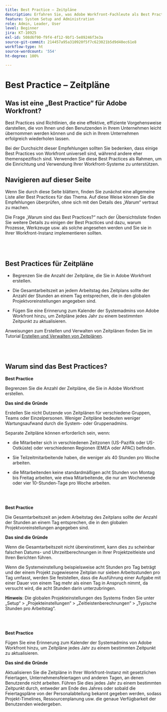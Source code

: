 ```yaml
---
title: Best Practice – Zeitpläne
description: Erfahren Sie, was Adobe Workfront-Fachleute als Best Practices für das Einrichten, Verwalten und Verwenden von Workfront-Zeitplänen empfehlen.
feature: System Setup and Administration
role: Admin, Leader, User
level: Beginner
jira: KT-10925
exl-id: 508d6f90-f9f4-4f12-9bf1-5e89246f3e3a
source-git-commit: 214457a95a310920f5f7c623021b5d9d40ec61e8
workflow-type: ht
source-wordcount: '554'
ht-degree: 100%

---
```


# Best Practice – Zeitpläne

## Was ist eine „Best Practice“ für Adobe Workfront?

Best Practices sind Richtlinien, die eine effektive, effiziente Vorgehensweise darstellen, die von Ihnen und den Benutzenden in Ihrem Unternehmen leicht übernommen werden können und die sich in Ihrem Unternehmen erfolgreich wiederholen lassen.

Bei der Durchsicht dieser Empfehlungen sollten Sie bedenken, dass einige Best Practices von Workfront universell sind, während andere eher themenspezifisch sind. Verwenden Sie diese Best Practices als Rahmen, um die Einrichtung und Verwendung Ihrer Workfront-Systeme zu unterstützen.

## Navigieren auf dieser Seite

Wenn Sie durch diese Seite blättern, finden Sie zunächst eine allgemeine Liste aller Best Practices für das Thema. Auf diese Weise können Sie die Empfehlungen überprüfen, ohne sich mit den Details des „Warum“ vertraut zu machen.

Die Frage „Warum sind das Best Practices?“ nach der Übersichtsliste finden Sie weitere Details zu einigen der Best Practices und dazu, warum Prozesse, Werkzeuge usw. als solche angesehen werden und Sie sie in Ihrer Workfront-Instanz implementieren sollten.

</br>
</br>

## Best Practices für Zeitpläne

* Begrenzen Sie die Anzahl der Zeitpläne, die Sie in Adobe Workfront erstellen.

* Die Gesamtarbeitszeit an jedem Arbeitstag des Zeitplans sollte der Anzahl der Stunden an einem Tag entsprechen, die in den globalen Projektvoreinstellungen angegeben sind.

* Fügen Sie eine Erinnerung zum Kalender der Systemadmins von Adobe Workfront hinzu, um Zeitpläne jedes Jahr zu einem bestimmten Zeitpunkt zu aktualisieren.


Anweisungen zum Erstellen und Verwalten von Zeitplänen finden Sie im Tutorial [Erstellen und Verwalten von Zeitplänen](/help/administration-and-setup/configure-system-defaults/create-and-manage-schedules.md).

</br>
</br>

## Warum sind das Best Practices?

**Best Practice**

Begrenzen Sie die Anzahl der Zeitpläne, die Sie in Adobe Workfront erstellen.



**Das sind die Gründe**

Erstellen Sie nicht Dutzende von Zeitplänen für verschiedene Gruppen, Teams oder Einzelpersonen. Weniger Zeitpläne bedeuten weniger Wartungsaufwand durch die System- oder Gruppenadmins.



Separate Zeitpläne können erforderlich sein, wenn:

* die Mitarbeiter sich in verschiedenen Zeitzonen (US-Pazifik oder US-Ostküste) oder verschiedenen Regionen (EMEA oder APAC) befinden.

* Sie Teilzeitmitarbeitende haben, die weniger als 40 Stunden pro Woche arbeiten.

* die Mitarbeitenden keine standardmäßigen acht Stunden von Montag bis Freitag arbeiten, wie etwa Mitarbeitende, die nur am Wochenende oder vier 10-Stunden-Tage pro Woche arbeiten.

</br>
</br>

**Best Practice**

Die Gesamtarbeitszeit an jedem Arbeitstag des Zeitplans sollte der Anzahl der Stunden an einem Tag entsprechen, die in den globalen Projektvoreinstellungen angegeben sind.



**Das sind die Gründe**

Wenn die Gesamtarbeitszeit nicht übereinstimmt, kann dies zu scheinbar falschen Datums- und Uhrzeitberechnungen in Ihrer Projektzeitleiste und Ihren Berichten führen.

Wenn die Systemeinstellung beispielsweise acht Stunden pro Tag beträgt und der einem Projekt zugewiesene Zeitplan nur sieben Arbeitsstunden pro Tag umfasst, werden Sie feststellen, dass die Ausführung einer Aufgabe mit einer Dauer von einem Tag mehr als einen Tag in Anspruch nimmt, da versucht wird, die acht Stunden darin unterzubringen.

**Hinweis**: Die globalen Projekteinstellungen des Systems finden Sie unter „Setup“ > „Projekteinstellungen“ > „Zeitleistenberechnungen“ > „Typische Stunden pro Arbeitstag“.

</br>
</br>


**Best Practice**

Fügen Sie eine Erinnerung zum Kalender der Systemadmins von Adobe Workfront hinzu, um Zeitpläne jedes Jahr zu einem bestimmten Zeitpunkt zu aktualisieren.

**Das sind die Gründe**

Aktualisieren Sie die Zeitpläne in Ihrer Workfront-Instanz mit gesetzlichen Feiertagen, Unternehmensfeiertagen und anderen Tagen, an denen Benutzende nicht arbeiten. Führen Sie dies jedes Jahr zu einem bestimmten Zeitpunkt durch, entweder am Ende des Jahres oder sobald die Feiertagspläne von der Personalabteilung bekannt gegeben werden, sodass Projekt-Timelines, Ressourcenplanung usw. die genaue Verfügbarkeit der Benutzenden wiedergeben.
